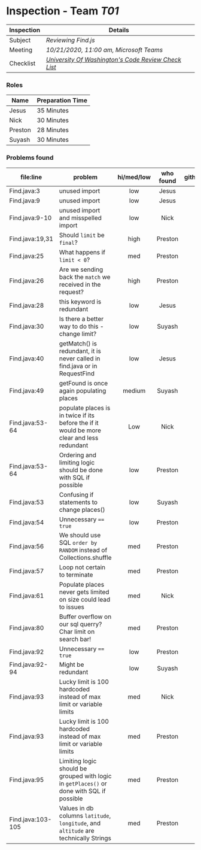 # Inspection - Team *T01* 
 
| Inspection | Details |
| ----- | ----- |
| Subject | *Reviewing Find.js* |
| Meeting | *10/21/2020, 11:00 am, Microsoft Teams* |
| Checklist | *[University Of Washington's Code Review Check List](https://www.google.com/url?sa=t&rct=j&q=&esrc=s&source=web&cd=&ved=2ahUKEwilifury7TsAhXaGM0KHTllA_oQFjAGegQIARAC&url=https%3A%2F%2Fcourses.cs.washington.edu%2Fcourses%2Fcse403%2F12wi%2Fsections%2F12wi_code_review_checklist.pdf&usg=AOvVaw1FYJUky_S6za5HoAUkwXai)* |

### Roles

| Name | Preparation Time |
| ---- | ---- |
| Jesus | 35 Minutes|
| Nick | 30 Minutes |
| Preston | 28 Minutes |
| Suyash | 30 Minutes |

### Problems found

| file:line | problem | hi/med/low | who found | github#  |
| --- | --- | :---: | :---: | --- |
|Find.java:3| unused import|low|Jesus| | 
|Find.java:9| unused import|low|Jesus| |
| Find.java:9-10 | unused import and misspelled import | low | Nick | |
|Find.java:19,31| Should `limit` be `final`? | high | Preston | |
|Find.java:25| What happens if `limit < 0`? | med | Preston | |
|Find.java:26| Are we sending back the `match` we received in the request? | high | Preston | |
|Find.java:28| this keyword is redundant | low| Jesus | |
| Find.java:30 | Is there a better way to do this - change limit? | low | Suyash | | 
|Find.java:40| getMatch() is redundant, it is never called in find.java or in RequestFind| low| Jesus| |
| Find.java:49 | getFound is once again populating places | medium | Suyash | | 
| Find.java:53-64 | populate places is in twice if its before the if it would be more clear and less redundant | Low | Nick | |
| Find.java:53-64 | Ordering and limiting logic should be done with SQL if possible | low | Preston | |
| Find.java:53 | Confusing if statements to change places() | low | Suyash | | 
| Find.java:54 | Unnecessary `== true` | low | Preston | |
| Find.java:56 | We should use SQL `order by RANDOM` instead of Collections.shuffle | med | Preston | |
| Find.java:57 | Loop not certain to terminate | med | Preston | |
| Find.java:61 | Populate places never gets limited on size could lead to issues | med | Nick | |
| Find.java:80 | Buffer overflow on our sql querry? Char limit on search bar! | med | Preston | |
| Find.java:92 | Unnecessary `== true` | low | Preston | |
| Find.java:92-94 | Might be redundant | low | Suyash | | 
| Find.java:93 | Lucky limit is 100 hardcoded instead of max limit or variable limits | med | Nick | |
| Find.java:93 | Lucky limit is 100 hardcoded instead of max limit or variable limits | med | Preston | |
| Find.java:95 | Limiting logic should be grouped with logic in `getPlaces()` or done with SQL if possible | med | Preston | |
| Find.java:103-105 | Values in db columns `latitude`, `longitude`, and `altitude` are technically Strings | med | Preston | |
 

